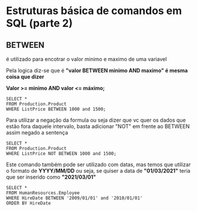 # Estruturas básica de comandos em SQL (parte 2)

## BETWEEN

ë utilizado para encotrar o valor minimo e maximo de uma variavel

Pela logica diz-se que é <Strong>"valor BETWEEN minimo AND maximo" é mesma coisa que dizer</strong>

<strong>Valor >= minimo AND valor <= máximo;</strong>

```
SELECT *
FROM Production.Product
WHERE ListPrice BETWEEN 1000 and 1500;
```

Para utilizar a negação da formula ou seja dizer que vc quer os dados que estão fora daquele intervalo, basta adicionar "NOT" em frente ao BETWEEN assim negado a sentença


```
SELECT *
FROM Production.Product
WHERE ListPrice NOT BETWEEN 1000 and 1500;
```

Este comando também pode ser utilizado com datas, mas temos que utilizar o formato de <strong>YYYY/MM/DD</strong> ou seja, se quiser a data de <strong>"01/03/2021"</strong> teria que ser inserido como <strong>"2021/03/01"</strong>


```
SELECT *
FROM HumanResources.Employee
WHERE HireDate BETWEEN '2009/01/01' and '2010/01/01'
ORDER BY HireDate 
```
